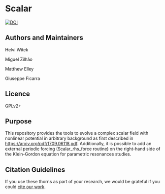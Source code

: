 # Scalar

[![DOI](https://zenodo.org/badge/DOI/10.5281/zenodo.3565474.svg)](https://doi.org/10.5281/zenodo.3565474)


## Authors and Maintainers

Helvi Witek

Miguel Zilhão

Matthew Elley

Giuseppe Ficarra


## Licence

GPLv2+


## Purpose

This repository provides the tools to evolve a complex scalar field with nonlinear potential in arbitrary background as first described in <https://arxiv.org/pdf/1709.06118.pdf>. Additionally, it is possible to add an external periodic forcing (Scalar_rhs_force routine) on the right-hand side of the Klein-Gordon equation for parametric resonances studies.


## Citation Guidelines

If you use these thorns as part of your research, we would be grateful if you
could [cite our work](https://bitbucket.org/canuda/scalar/src/master/manifest/canuda_scalar.bib).
